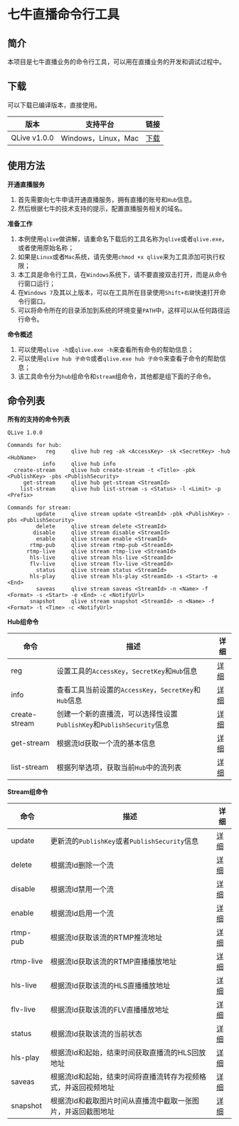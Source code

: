 # 七牛直播命令行工具

## 简介
本项目是七牛直播业务的命令行工具，可以用在直播业务的开发和调试过程中。

## 下载
可以下载已编译版本，直接使用。

|版本|支持平台|链接|
|---|-----|-----|
|QLive v1.0.0|Windows，Linux，Mac|[下载](http://devtools.qiniu.com/qlive-v1.0.0.zip)|

## 使用方法

**开通直播服务**

1. 首先需要向七牛申请开通直播服务，拥有直播的账号和`Hub`信息。
2. 然后根据七牛的技术支持的提示，配置直播服务相关的域名。

**准备工作**

1. 本例使用`qlive`做讲解，请重命名下载后的工具名称为`qlive`或者`qlive.exe`，或者使用原始名称；
2. 如果是`Linux`或者`Mac`系统，请先使用`chmod +x qlive`来为工具添加可执行权限；
3. 本工具是命令行工具，在`Windows`系统下，请不要直接双击打开，而是从命令行窗口运行；
4. 在`Windows 7`及其以上版本，可以在工具所在目录使用`Shift+右键`快速打开命令行窗口。
5. 可以将命令所在的目录添加到系统的环境变量`PATH`中，这样可以从任何路径运行命令。

**命令概述**

1. 可以使用`qlive -h`或`qlive.exe -h`来查看所有命令的帮助信息；
2. 可以使用`qlive hub 子命令`或者`qlive.exe hub 子命令`来查看子命令的帮助信息；
3. 该工具命令分为`hub`组命令和`stream`组命令，其他都是组下面的子命令。

## 命令列表

**所有的支持的命令列表**

```
QLive 1.0.0

Commands for hub:
            reg		qlive hub reg -ak <AccessKey> -sk <SecretKey> -hub <HubName>
           info		qlive hub info
  create-stream		qlive hub create-stream -t <Title> -pbk <PublishKey> -pbs <PublishSecurity>
     get-stream		qlive hub get-stream <StreamId>
    list-stream		qlive hub list-stream -s <Status> -l <Limit> -p <Prefix>

Commands for stream:
         update		qlive stream update <StreamId> -pbk <PublishKey> -pbs <PublishSecurity>
         delete		qlive stream delete <StreamId>
        disable		qlive stream disable <StreamId>
         enable		qlive stream enable <StreamId>
       rtmp-pub		qlive stream rtmp-pub <StreamId>
      rtmp-live		qlive stream rtmp-live <StreamId>
       hls-live		qlive stream hls-live <StreamId>
       flv-live		qlive stream flv-live <StreamId>
         status		qlive stream status <StreamId>
       hls-play		qlive stream hls-play <StreamId> -s <Start> -e <End>
         saveas		qlive stream saveas <StreamId> -n <Name> -f <Format> -s <Start> -e <End> -c <NotifyUrl>
       snapshot		qlive stream snapshot <StreamId> -n <Name> -f <Format> -t <Time> -c <NotifyUrl>
```


**Hub组命令**

|命令|描述|详细|
|----|-----|-----|
|reg|设置工具的`AccessKey`，`SecretKey`和`Hub`信息|[详细](docs/qlive_cmd_hub_reg.md)|
|info|查看工具当前设置的`AccessKey`，`SecretKey`和`Hub`信息|[详细](docs/qlive_cmd_hub_info.md)|
|create-stream|创建一个新的直播流，可以选择性设置`PublishKey`和`PublishSecurity`信息|[详细](docs/qlive_cmd_hub_create_stream.md)|
|get-stream|根据流Id获取一个流的基本信息|[详细](docs/qlive_cmd_hub_get_stream.md)|
|list-stream|根据列举选项，获取当前`Hub`中的流列表|[详细](docs/qlive_cmd_hub_list_stream.md)|

**Stream组命令**

|命令|描述|详细|
|-----|-----|-----|
|update|更新流的`PublishKey`或者`PublishSecurity`信息|[详细](docs/qlive_cmd_stream_update.md)|
|delete|根据流Id删除一个流|[详细](docs/qlive_cmd_stream_delete.md)|
|disable|根据流Id禁用一个流|[详细](docs/qlive_cmd_stream_disable.md)|
|enable|根据流Id启用一个流|[详细](docs/qlive_cmd_stream_enable.md)|
|rtmp-pub|根据流Id获取该流的RTMP推流地址|[详细](docs/qlive_cmd_stream_rtmp_pub.md)|
|rtmp-live|根据流Id获取该流的RTMP直播播放地址|[详细](docs/qlive_cmd_stream_rtmp_live.md)|
|hls-live|根据流Id获取该流的HLS直播播放地址|[详细](docs/qlive_cmd_stream_hls_live.md)|
|flv-live|根据流Id获取该流的FLV直播播放地址|[详细](docs/qlive_cmd_stream_flv_live.md)|
|status|根据流Id获取该流的当前状态|[详细](docs/qlive_cmd_stream_status.md)|
|hls-play|根据流Id和起始，结束时间获取直播流的HLS回放地址|[详细](docs/qlive_cmd_stream_hls_play.md)|
|saveas|根据流Id和起始，结束时间将直播流转存为视频格式，并返回视频地址|[详细](docs/qlive_cmd_stream_saveas.md)|
|snapshot|根据流Id和截取图片时间从直播流中截取一张图片，并返回截图地址|[详细](docs/qlive_cmd_stream_snapshot.md)|